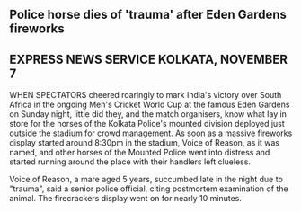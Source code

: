## Police horse dies of 'trauma' after Eden Gardens fireworks

## EXPRESS NEWS SERVICE KOLKATA, NOVEMBER 7

WHEN SPECTATORS cheered roaringly to mark India's victory over South Africa in the ongoing Men's Cricket World Cup at the famous Eden Gardens on Sunday night, little did they, and the match organisers, know what lay in store for the horses of the Kolkata Police's mounted division deployed just outside the stadium for crowd management. As soon as a massive fireworks display started around 8:30pm in the stadium, Voice of Reason, as it was named, and other horses of the Mounted Police went into distress and started running around the place with their handlers left clueless.

Voice of Reason, a mare aged 5 years, succumbed late in the night due to "trauma", said a senior police official, citing postmortem examination of the animal. The firecrackers display went on for nearly 10 minutes.